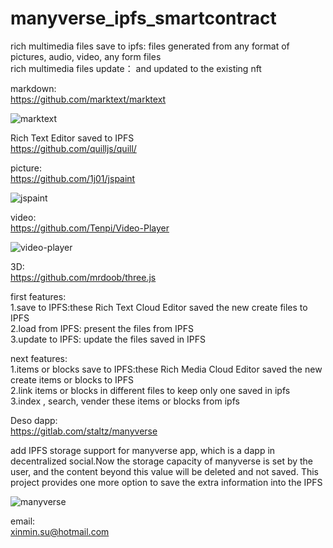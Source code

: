 # manyverse_ipfs_smartcontract

rich multimedia files save to ipfs: files generated from any format of pictures, audio, video, any form files  
rich multimedia files update： and updated to the existing nft  

markdown:  
https://github.com/marktext/marktext

![marktext](https://user-images.githubusercontent.com/16698808/207223930-fe45f41d-3058-478c-96f0-681e0908d0d7.png)


Rich Text Editor saved to IPFS    
https://github.com/quilljs/quill/


picture:  
https://github.com/1j01/jspaint 

![jspaint](https://user-images.githubusercontent.com/16698808/207223995-c2335e6d-1a1c-47e5-b49d-f853cd1d8e38.png)


video:  
https://github.com/Tenpi/Video-Player

![video-player](https://user-images.githubusercontent.com/16698808/207224021-360058d1-8e02-487b-979d-ecb5c706eb40.png)


3D:  
https://github.com/mrdoob/three.js

first features:  
1.save to IPFS:these Rich Text Cloud Editor saved the new create files to  IPFS  
2.load from IPFS: present the files from IPFS  
3.update to IPFS: update the files saved in IPFS

next features:  
1.items or blocks save to IPFS:these Rich Media Cloud Editor saved the new create items or blocks to IPFS  
2.link items or blocks in different files to keep only one saved in ipfs  
3.index , search, vender these items or blocks from ipfs   

Deso dapp:   
https://gitlab.com/staltz/manyverse

add IPFS storage support for manyverse app, which is a dapp in decentralized social.Now the storage capacity of manyverse is set by the user, and the content beyond this value will be deleted and not saved. This project provides one more option to save the extra information into the IPFS

![manyverse](https://user-images.githubusercontent.com/16698808/207224086-cf8ee055-b984-4570-9190-3061623aa13a.png)


email:  
xinmin.su@hotmail.com   
